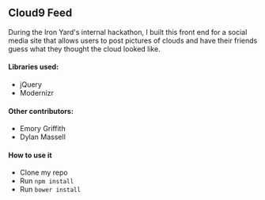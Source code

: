 ## Cloud9 Feed

During the Iron Yard's internal hackathon, I built this front end for a social media site that allows users to post pictures of clouds and have their friends guess what they thought the cloud looked like.

#### Libraries used:
  * jQuery
  * Modernizr

#### Other contributors:
  * Emory Griffith
  * Dylan Massell

#### How to use it
  * Clone my repo
  * Run `npm install`
  * Run `bower install`
